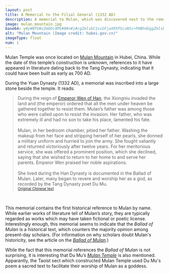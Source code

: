 ```yaml
---
layout: post
title: A Memorial to the Filial General (1332 AD)
description: A memorial to Mulan, which was discovered next to the remains of a temple on Mulan Mountain, claims to tell Mulan&rsquo;s true story.
image: mulan_mountain.jpg
base64: y#y#NTU#zZmODc4MS#0#n#j#cgZmlsbC1vcGFjaXR5PScuNSc+PHBhdGggZmlsbD0iI2UzZmZmZiIgZmlsbC1vcGFjaXR5PSIuNSIgZD0iTTI1LjUtMTUuNWwxMCAyMy00MS02eiIvPjxwYXRoIGZpbGw9IiMwMDA1MDAiIGZpbGwtb3BhY2l0eT0iLjUiIGQ9Ik0xNC41IDkuM0wxLjcgMTVsLTMuMi03LjNMMTEuMyAyeiIvPjxwYXRoIGZpbGw9IiNiOGYxZmYiIGZpbGwtb3BhY2l0eT0iLjUiIGQ9Ik0xNi0xNi45bDE5LjUgNDIuN0wxMi4zIDEuMi03LjIgOS42eiIvPjxwYXRoIGZpbGw9IiMxNTBlMDAiIGZpbGwtb3BhY2l0eT0iLjUiIGQ9Ik0xMi41IDkuNWg4djRoLTh6Ii8+PC9nPjwvc3ZnPg==
alt: "Mulan Mountain (Image credit: hubei.gov.cn)"
imageType: float
num: 1
---
```


Mulan Temple was once located on [Mulan Mountain](http://en.hubei.gov.cn/special/sinh_2015/summerresorts_2015/201507/t20150726_694712.shtml) in Hubei, China. While the date of this temple&rsquo;s construction is unknown, references to it have appeared in literature dating back to the Tang Dynasty, indicating that it could have been built as early as 700 AD.

During the Yuan Dynasty (1332 AD), a memorial was inscribed into a large stone beside the temple. It reads:

<blockquote>
During the reign of <a href="https://en.wikipedia.org/wiki/Emperor_Wen_of_Han">Emperor Wen of Han</a>, the Xiongniu invaded the land and (the emperor) ordered that all the men under heaven be gathered together to resist them. Mulan&rsquo;s father was among those who were called upon to resist the invasion. Her father, who was extremely ill and had no son to take his place, lamented his fate.<br />
<br />
Mulan, in her bedroom chamber, pitied her father. Washing the makeup from her face and stripping herself of her pearls, she donned a military uniform and hurried to join the army. She fought valiantly and returned victoriously after twelve years. For her meritorious service, she was offered a prominent position, which she declined, saying that she wished to return to her home to and serve her parents. Emperor Wen praised her noble aspirations.<br />
<br />
She lived during the Han Dynasty is documented in the Ballad of Mulan. Later, many began to revere and worship her as a god, as recorded by the Tang Dynasty poet Du Mu.
<small><br /><a href="https://books.google.com.tw/books?id=51ZyDwAAQBAJ&amp;pg=PA317&amp;lpg=PA317">Original Chinese text</a></small></blockquote><br />

This memorial contains the first historical reference to Mulan by name. While earlier works of literature tell of Mulan&rsquo;s story, they are typically regarded as works which may have taken fictional or poetic license. Interestingly enough, this memorial seems to indicate that the <i>Ballad of Mulan</i> is a historical text, which counters the majority opinion among present-day scholars. (For information on why scholars doubt Mulan's historicity, see the article on the *[Ballad of Mulan](../northern_wei/ballad_of_mulan)*.)

While the fact that this memorial references the <i>Ballad of Mulan</i> is not surprising, it is interesting that Du Mu&rsquo;s *[Mulan Temple](../tang/mulan_temple_du_mu)* is also mentioned. Apparantly, the Taoist sect which constructed Mulan Temple used Du Mu's poem a sacred text to facilitate their worship of Mulan as a goddess.
